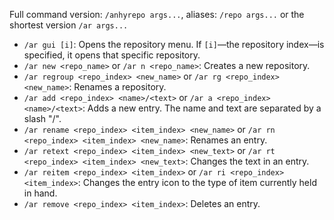 Full command version: `/anhyrepo args...`, aliases: `/repo args...` or the shortest version `/ar args...`

- `/ar gui [i]`: Opens the repository menu. If `[i]`—the repository index—is specified, it opens that specific repository.
- `/ar new <repo_name>` or `/ar n <repo_name>`: Creates a new repository.
- `/ar regroup <repo_index> <new_name>` or `/ar rg <repo_index> <new_name>`: Renames a repository.
- `/ar add <repo_index> <name>/<text>` or `/ar a <repo_index> <name>/<text>`: Adds a new entry. The name and text are separated by a slash "/".
- `/ar rename <repo_index> <item_index> <new_name>` or `/ar rn <repo_index> <item_index> <new_name>`: Renames an entry.
- `/ar retext <repo_index> <item_index> <new_text>` or `/ar rt <repo_index> <item_index> <new_text>`: Changes the text in an entry.
- `/ar reitem <repo_index> <item_index>` or `/ar ri <repo_index> <item_index>`: Changes the entry icon to the type of item currently held in hand.
- `/ar remove <repo_index> <item_index>`: Deletes an entry.